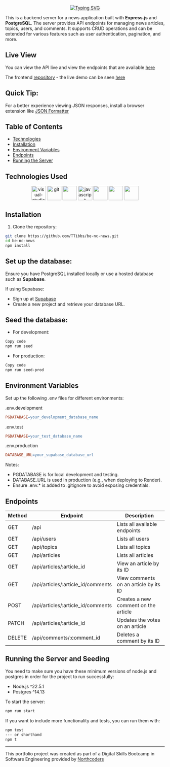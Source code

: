<p align="center">
  <!-- Typing SVG by DenverCoder1 - https://github.com/DenverCoder1/readme-typing-svg -->
  <a href="https://git.io/typing-svg"><img src="https://readme-typing-svg.demolab.com?font=Ubuntu&weight=700&size=28&duration=4000&pause=1000&color=188EF7&background=FFFFFF00&center=true&vCenter=true&random=false&width=435&lines=Backend%20News%20Server;Built%20With%20Express.js;Using%20PostgreSQL%20and%20SupaBase" alt="Typing SVG"/></a>
</p>

This is a backend server for a news application built with **Express.js** and **PostgreSQL**. The server provides API endpoints for managing news articles, topics, users, and comments. It supports CRUD operations and can be extended for various features such as user authentication, pagination, and more.

## Live View

You can view the API live and view the endpoints that are available [here](https://be-nc-news-92aj.onrender.com/api)

The frontend [repository](https://github.com/TTibbs/nc-news) - the live demo can be seen [here](https://nc-news-ten.vercel.app/articles?p=1)

## Quick Tip:

For a better experience viewing JSON responses, install a browser extension like [JSON Formatter](https://chromewebstore.google.com/detail/json-formatter/bcjindcccaagfpapjjmafapmmgkkhgoa?hl=en)

## Table of Contents
- [Technologies](#technologies)
- [Installation](#installation)
- [Environment Variables](#environment-variables)
- [Endpoints](#endpoints)
- [Running the Server](#running-the-server)

## Technologies Used

<p align="center">
<a href="https://devicon.dev/"><img width="45" height="45" src="https://cdn.jsdelivr.net/gh/devicons/devicon@latest/icons/vscode/vscode-original.svg" alt="visual-studio-code-2019"/></a>
<a href="https://devicon.dev/"><img width="45" height="45" src="https://cdn.jsdelivr.net/gh/devicons/devicon@latest/icons/git/git-original.svg" alt="git"/></a>
<a href="https://devicon.dev/"><img width="45" height="45" src="https://cdn.jsdelivr.net/gh/devicons/devicon@latest/icons/nodejs/nodejs-original-wordmark.svg" /></a>
<a href="https://devicon.dev/"><img width="45" height="45" src="https://cdn.jsdelivr.net/gh/devicons/devicon@latest/icons/javascript/javascript-original.svg" alt="javascript"/></a>
<a href="https://devicon.dev/"><img width="45" height="45" src="https://cdn.jsdelivr.net/gh/devicons/devicon@latest/icons/jest/jest-plain.svg" /></a>
<a href="https://devicon.dev/"><img width="45" height="45" src="https://cdn.jsdelivr.net/gh/devicons/devicon@latest/icons/postgresql/postgresql-original.svg" /></a>
<a href="https://devicon.dev/"><img width="45" height="45" src="https://cdn.jsdelivr.net/gh/devicons/devicon@latest/icons/supabase/supabase-plain.svg" /></a>
</p>

## Installation

1. Clone the repository:

```bash
git clone https://github.com/TTibbs/be-nc-news.git
cd be-nc-news
npm install
```

## Set up the database:
Ensure you have PostgreSQL installed locally or use a hosted database such as **Supabase**.

If using Supabase:

- Sign up at [Supabase](https://supabase.com/)
- Create a new project and retrieve your database URL.

## Seed the database:

- For development:
```bash
Copy code
npm run seed
```

- For production:
```bash
Copy code
npm run seed-prod
```

## Environment Variables

Set up the following .env files for different environments:

.env.development
```makefile
PGDATABASE=your_development_database_name
```

.env.test
```makefile
PGDATABASE=your_test_database_name
```

.env.production
```makefile
DATABASE_URL=your_supabase_database_url
```

Notes:
- PGDATABASE is for local development and testing.
- DATABASE_URL is used in production (e.g., when deploying to Render).
- Ensure .env.* is added to .gitignore to avoid exposing credentials.

## Endpoints

| Method  | Endpoint | Description |
| ------------- | ------------- | ------------- |
| GET  | /api | Lists all available endpoints |
| GET  | /api/users  | Lists all users  |
| GET  | /api/topics  | Lists all topics  |
| GET  | /api/articles  | Lists all articles  |
| GET  | /api/articles/:article_id  | View an article by its ID  |
| GET  | /api/articles/:article_id/comments  | View comments on an article by its ID  |
| POST  | /api/articles/:article_id/comments  | Creates a new comment on the article  |
| PATCH  | /api/articles/:article_id  | Updates the votes on an article  |
| DELETE  | /api/comments/:comment_id  | Deletes a comment by its ID  |

## Running the Server and Seeding

You need to make sure you have these minimum versions of node.js and postgres in order for the project to run successfully:

- Node.js ^22.5.1
- Postgres ^14.13

To start the server:

```bash
npm run start
```

If you want to include more functionality and tests, you can run them with:

```bash
npm test
--- or shorthand
npm t
```

--- 

This portfolio project was created as part of a Digital Skills Bootcamp in Software Engineering provided by [Northcoders](https://northcoders.com/)
